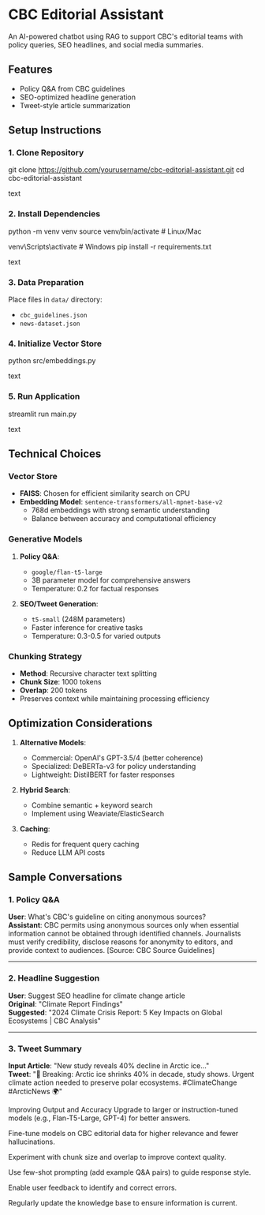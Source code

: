 # CBC Editorial Assistant

An AI-powered chatbot using RAG to support CBC's editorial teams with policy queries, SEO headlines, and social media summaries.

## Features
- Policy Q&A from CBC guidelines
- SEO-optimized headline generation
- Tweet-style article summarization

## Setup Instructions

### 1. Clone Repository
git clone https://github.com/yourusername/cbc-editorial-assistant.git
cd cbc-editorial-assistant

text

### 2. Install Dependencies
python -m venv venv
source venv/bin/activate # Linux/Mac

venv\Scripts\activate # Windows
pip install -r requirements.txt

text

### 3. Data Preparation
Place files in `data/` directory:
- `cbc_guidelines.json`
- `news-dataset.json`

### 4. Initialize Vector Store
python src/embeddings.py

text

### 5. Run Application
streamlit run main.py

text

## Technical Choices

### Vector Store
- **FAISS**: Chosen for efficient similarity search on CPU
- **Embedding Model**: `sentence-transformers/all-mpnet-base-v2`
  - 768d embeddings with strong semantic understanding
  - Balance between accuracy and computational efficiency

### Generative Models
1. **Policy Q&A**: 
   - `google/flan-t5-large`
   - 3B parameter model for comprehensive answers
   - Temperature: 0.2 for factual responses

2. **SEO/Tweet Generation**:
   - `t5-small` (248M parameters)
   - Faster inference for creative tasks
   - Temperature: 0.3-0.5 for varied outputs

### Chunking Strategy
- **Method**: Recursive character text splitting
- **Chunk Size**: 1000 tokens
- **Overlap**: 200 tokens
- Preserves context while maintaining processing efficiency

## Optimization Considerations
1. **Alternative Models**:
   - Commercial: OpenAI's GPT-3.5/4 (better coherence)
   - Specialized: DeBERTa-v3 for policy understanding
   - Lightweight: DistilBERT for faster responses

2. **Hybrid Search**:
   - Combine semantic + keyword search
   - Implement using Weaviate/ElasticSearch

3. **Caching**:
   - Redis for frequent query caching
   - Reduce LLM API costs

## Sample Conversations

### 1. Policy Q&A
**User**: What's CBC's guideline on citing anonymous sources?  
**Assistant**: CBC permits using anonymous sources only when essential information cannot be obtained through identified channels. Journalists must verify credibility, disclose reasons for anonymity to editors, and provide context to audiences. [Source: CBC Source Guidelines]

---

### 2. Headline Suggestion  
**User**: Suggest SEO headline for climate change article  
**Original**: "Climate Report Findings"  
**Suggested**: "2024 Climate Crisis Report: 5 Key Impacts on Global Ecosystems | CBC Analysis"

---

### 3. Tweet Summary  
**Input Article**: "New study reveals 40% decline in Arctic ice..."  
**Tweet**: "🚨 Breaking: Arctic ice shrinks 40% in decade, study shows. Urgent climate action needed to preserve polar ecosystems. #ClimateChange #ArcticNews 🌍"

Improving Output and Accuracy
Upgrade to larger or instruction-tuned models (e.g., Flan-T5-Large, GPT-4) for better answers.

Fine-tune models on CBC editorial data for higher relevance and fewer hallucinations.

Experiment with chunk size and overlap to improve context quality.

Use few-shot prompting (add example Q&A pairs) to guide response style.

Enable user feedback to identify and correct errors.

Regularly update the knowledge base to ensure information is current.
